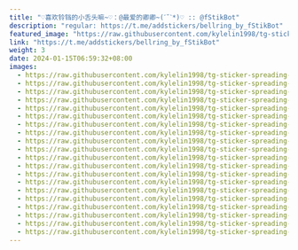 ```yaml
---
title: "♡喜欢铃铛的小舌头嘛~♡：@最爱的卿卿~(ˊ˘ˋ*)♡ :: @fStikBot"
description: "regular: https://t.me/addstickers/bellring_by_fStikBot"
featured_image: "https://raw.githubusercontent.com/kylelin1998/tg-sticker-spreading-worldwide-images/main/img/778081c2-47e8-40bc-b83e-53ea11c8fdeb.jpg"
link: "https://t.me/addstickers/bellring_by_fStikBot"
weight: 3
date: 2024-01-15T06:59:32+08:00
images:
  - https://raw.githubusercontent.com/kylelin1998/tg-sticker-spreading-worldwide-images/main/img/778081c2-47e8-40bc-b83e-53ea11c8fdeb.jpg
  - https://raw.githubusercontent.com/kylelin1998/tg-sticker-spreading-worldwide-images/main/img/56d9b350-8046-4848-a2be-9d5371031383.jpg
  - https://raw.githubusercontent.com/kylelin1998/tg-sticker-spreading-worldwide-images/main/img/5d4ff9fe-220e-42b4-9753-08c4e8c1e8e5.jpg
  - https://raw.githubusercontent.com/kylelin1998/tg-sticker-spreading-worldwide-images/main/img/640d96a2-5ed8-4d28-af3c-730eeaef6d39.jpg
  - https://raw.githubusercontent.com/kylelin1998/tg-sticker-spreading-worldwide-images/main/img/88f16330-345c-404b-b1ae-7bd91dc5cddc.jpg
  - https://raw.githubusercontent.com/kylelin1998/tg-sticker-spreading-worldwide-images/main/img/a06f6c57-10c6-49e0-a650-af792f644e19.jpg
  - https://raw.githubusercontent.com/kylelin1998/tg-sticker-spreading-worldwide-images/main/img/7e3dcf7e-488c-44dc-8ebe-bbcbc77a88ef.jpg
  - https://raw.githubusercontent.com/kylelin1998/tg-sticker-spreading-worldwide-images/main/img/142f514a-bb9f-40c9-b584-bb7f498a10bf.jpg
  - https://raw.githubusercontent.com/kylelin1998/tg-sticker-spreading-worldwide-images/main/img/22794189-b984-408c-b163-68e3f37d2f9b.jpg
  - https://raw.githubusercontent.com/kylelin1998/tg-sticker-spreading-worldwide-images/main/img/ae455303-934d-4b92-9435-cf81b7038c59.jpg
  - https://raw.githubusercontent.com/kylelin1998/tg-sticker-spreading-worldwide-images/main/img/ca9416d2-9d88-4312-ae95-fc23bf8ab26e.jpg
  - https://raw.githubusercontent.com/kylelin1998/tg-sticker-spreading-worldwide-images/main/img/a9bd5deb-bec9-47c4-9109-c6aa7dc39c13.jpg
  - https://raw.githubusercontent.com/kylelin1998/tg-sticker-spreading-worldwide-images/main/img/77f9d403-d3ba-4660-87f1-5058bf04234c.jpg
  - https://raw.githubusercontent.com/kylelin1998/tg-sticker-spreading-worldwide-images/main/img/0d173062-b05a-47c2-87fa-e1100e6e8c0b.jpg
  - https://raw.githubusercontent.com/kylelin1998/tg-sticker-spreading-worldwide-images/main/img/86c75612-7b3d-40f3-a370-1a6b15f3a2b6.jpg
  - https://raw.githubusercontent.com/kylelin1998/tg-sticker-spreading-worldwide-images/main/img/6b15822e-29d5-4fe5-821b-29f9a3d5f6ba.jpg
  - https://raw.githubusercontent.com/kylelin1998/tg-sticker-spreading-worldwide-images/main/img/606a6330-50bd-470d-b64d-5bf25d482645.jpg
  - https://raw.githubusercontent.com/kylelin1998/tg-sticker-spreading-worldwide-images/main/img/68f0574a-225e-4d0c-a243-6c928f9965e5.jpg
  - https://raw.githubusercontent.com/kylelin1998/tg-sticker-spreading-worldwide-images/main/img/ceb811d7-385c-4243-9452-b71d688e9b1a.jpg
  - https://raw.githubusercontent.com/kylelin1998/tg-sticker-spreading-worldwide-images/main/img/60cd72dd-a7e1-41a2-b2c0-38fc2d2e06a0.jpg
---
```

